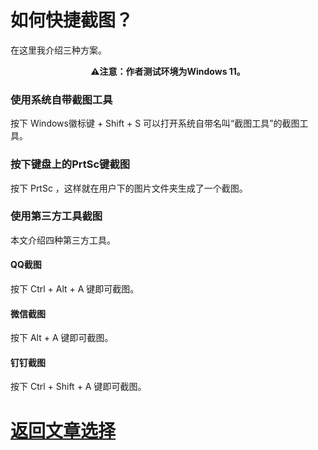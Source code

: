 # 如何快捷截图？

<p>在这里我介绍三种方案。</p>
<p align="center"><b>⚠注意：作者测试环境为Windows 11。</b></p>

### 使用系统自带截图工具

按下 Windows徽标键 + Shift + S 可以打开系统自带名叫“截图工具”的截图工具。

### 按下键盘上的PrtSc键截图

按下 PrtSc ，这样就在用户下的图片文件夹生成了一个截图。

### 使用第三方工具截图

本文介绍四种第三方工具。

#### QQ截图

按下 Ctrl + Alt + A 键即可截图。

#### 微信截图

按下 Alt + A 键即可截图。

#### 钉钉截图

按下 Ctrl + Shift + A 键即可截图。

# <a href="/article/">返回文章选择</a>
